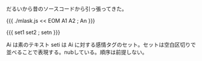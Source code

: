 だるいから昔のソースコードから引っ張ってきた。

{{{
  ./mlask.js << EOM
  A1
  A2
  ;
  An
}}}

{{{
  set1
  set2
  ;
  setn
}}}

Ai は素のテキスト
seti は Ai に対する感情タグのセット。セットは空白区切りで並べることで表現する。nubしている。順序は前提しない。
